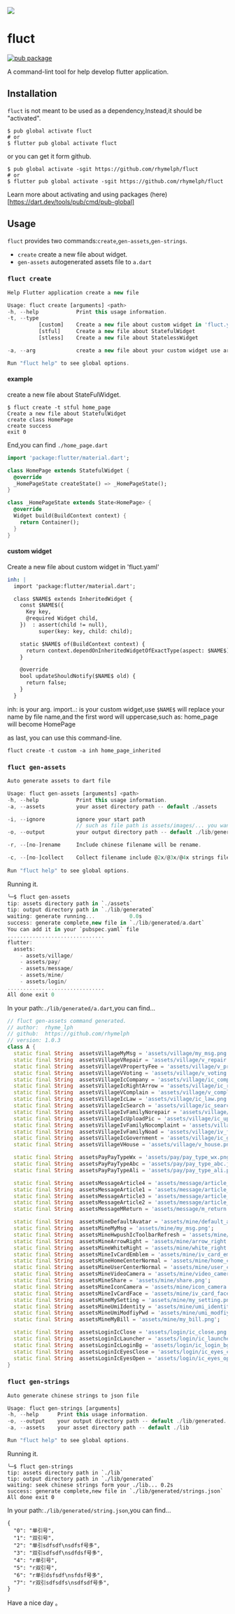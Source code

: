 ![](https://user-gold-cdn.xitu.io/2020/2/9/170286606a894a28?imageView2/0/w/1280/h/960/format/webp/ignore-error/1)
# fluct
[![pub package](https://img.shields.io/pub/v/fluct.svg)](https://pub.dartlang.org/packages/fluct)

A command-lint tool for help develop flutter application.

## Installation

`fluct` is not meant to be used as a dependency,Instead,it should be "activated".

```
$ pub global activate fluct
# or
$ flutter pub global activate fluct
```
or you can get it form github.

```
$ pub global activate -sgit https://github.com/rhymelph/fluct
# or
$ flutter pub global activate -sgit https://github.com/rhymelph/fluct
```
Learn more about activating and using packages (here)[https://dart.dev/tools/pub/cmd/pub-global]

## Usage
`fluct` provides two commands:`create`,`gen-assets`,`gen-strings`.
- `create` create a new file about widget.
- `gen-assets` autogenerated assets file to `a.dart`

### `fluct create`

```dart
Help Flutter application create a new file

Usage: fluct create [arguments] <path>
-h, --help            Print this usage information.
-t, --type            
          [custom]    Create a new file about custom widget in 'fluct.yaml'
          [stful]     Create a new file about StatefulWidget
          [stless]    Create a new file about StatelessWidget

-a, --arg             create a new file about your custom widget use arg in 'fluct.yaml'

Run "fluct help" to see global options.
```
#### example
create a new file about StateFulWidget.
```
$ fluct create -t stful home_page
Create a new file about StatefulWidget
create class HomePage
create success
exit 0
```
End,you can find `./home_page.dart`
```dart
import 'package:flutter/material.dart';

class HomePage extends StatefulWidget {
  @override
  _HomePageState createState() => _HomePageState();
}

class _HomePageState extends State<HomePage> {
  @override
  Widget build(BuildContext context) {
    return Container();
  }
}
```
#### custom widget
Create a new file about custom widget in 'fluct.yaml'
```fluct.yaml
inh: |
  import 'package:flutter/material.dart';

  class $NAME$ extends InheritedWidget {
    const $NAME$({
      Key key,
      @required Widget child,
    })  : assert(child != null),
          super(key: key, child: child);

    static $NAME$ of(BuildContext context) {
      return context.dependOnInheritedWidgetOfExactType(aspect: $NAME$) as $NAME$;
    }

    @override
    bool updateShouldNotify($NAME$ old) {
      return false;
    }
  }
```
inh: is your arg.
import..: is your custom widget,use `$NAME$` will replace your name by file name,and the first word will uppercase,such as: home_page will become HomePage

as last, you can use this command-line.
```
fluct create -t custom -a inh home_page_inherited
```

### `fluct gen-assets`

```dart
Auto generate assets to dart file

Usage: fluct gen-assets [arguments] <path>
-h, --help            Print this usage information.
-a, --assets          your asset directory path -- default ./assets

-i, --ignore          ignore your start path
                      // such as file path is assets/images/... you want to ignore assets/ will become images/....
-o, --output          your output directory path -- default ./lib/generated

-r, --[no-]rename     Include chinese filename will be rename.

-c, --[no-]collect    Collect filename include @2x/@3x/@4x strings file to /2.0x,/3.0x,/4.0x directory
                      
Run "fluct help" to see global options.
```
Running it.
```dart
╰─$ fluct gen-assets
tip: assets directory path in `./assets`
tip: output directory path in `./lib/generated`
waiting: generate running...           0.0s
success: generate complete,new file in `./lib/generated/a.dart`
You can add it in your `pubspec.yaml` file 
...............................
flutter:
  assets:
    - assets/village/
    - assets/pay/
    - assets/message/
    - assets/mine/
    - assets/login/
...............................
All done exit 0
```
In your path:`./lib/generated/a.dart`,you can find...
```dart
// fluct gen-assets command generated.
// author:  rhyme_lph
// github:  https://github.com/rhymelph
// version: 1.0.3
class A {
  static final String  assetsVillageMyMsg = 'assets/village/my_msg.png';
  static final String  assetsVillageVRepair = 'assets/village/v_repair.png';
  static final String  assetsVillageVPropertyFee = 'assets/village/v_property_fee.png';
  static final String  assetsVillageVVoting = 'assets/village/v_voting.png';
  static final String  assetsVillageIcCompany = 'assets/village/ic_company.png';
  static final String  assetsVillageIcRightArrow = 'assets/village/ic_right_arrow.png';
  static final String  assetsVillageVComplain = 'assets/village/v_complain.png';
  static final String  assetsVillageIcLaw = 'assets/village/ic_law.png';
  static final String  assetsVillageIcSearch = 'assets/village/ic_search.png';
  static final String  assetsVillageIvFamilyNorepair = 'assets/village/iv_family_norepair.png';
  static final String  assetsVillageIcUploadPic = 'assets/village/ic_upload_pic.png';
  static final String  assetsVillageIvFamilyNocomplaint = 'assets/village/iv_family_nocomplaint.png';
  static final String  assetsVillageIvFamilyNoad = 'assets/village/iv_family_noad.png';
  static final String  assetsVillageIcGovernment = 'assets/village/ic_government.png';
  static final String  assetsVillageVHouse = 'assets/village/v_house.png';

  static final String  assetsPayPayTypeWx = 'assets/pay/pay_type_wx.png';
  static final String  assetsPayPayTypeAbc = 'assets/pay/pay_type_abc.jpg';
  static final String  assetsPayPayTypeAli = 'assets/pay/pay_type_ali.png';

  static final String  assetsMessageArticle4 = 'assets/message/article_4.jpg';
  static final String  assetsMessageArticle1 = 'assets/message/article_1.jpg';
  static final String  assetsMessageArticle3 = 'assets/message/article_3.jpg';
  static final String  assetsMessageArticle2 = 'assets/message/article_2.jpg';
  static final String  assetsMessageMReturn = 'assets/message/m_return.png';

  static final String  assetsMineDefaultAvatar = 'assets/mine/default_avatar.png';
  static final String  assetsMineMyMsg = 'assets/mine/my_msg.png';
  static final String  assetsMineHwpushIcToolbarRefresh = 'assets/mine/hwpush_ic_toolbar_refresh.png';
  static final String  assetsMineArrowRight = 'assets/mine/arrow_right.png';
  static final String  assetsMineWhiteRight = 'assets/mine/white_right.png';
  static final String  assetsMineIvCardEmblem = 'assets/mine/iv_card_emblem.png';
  static final String  assetsMineHomeCenterNormal = 'assets/mine/home_center_normal.png';
  static final String  assetsMineUserCenterNormal = 'assets/mine/user_center_normal.png';
  static final String  assetsMineVideoCamera = 'assets/mine/video_camera.png';
  static final String  assetsMineShare = 'assets/mine/share.png';
  static final String  assetsMineIconCamera = 'assets/mine/icon_camera.png';
  static final String  assetsMineIvCardFace = 'assets/mine/iv_card_face.png';
  static final String  assetsMineMySetting = 'assets/mine/my_setting.png';
  static final String  assetsMineUmiIdentity = 'assets/mine/umi_identity.png';
  static final String  assetsMineUmiModfiyPwd = 'assets/mine/umi_modfiy_pwd.png';
  static final String  assetsMineMyBill = 'assets/mine/my_bill.png';

  static final String  assetsLoginIcClose = 'assets/login/ic_close.png';
  static final String  assetsLoginIcLauncher = 'assets/login/ic_launcher.png';
  static final String  assetsLoginIcLoginBg = 'assets/login/ic_login_bg.png';
  static final String  assetsLoginIcEyesClose = 'assets/login/ic_eyes_close.png';
  static final String  assetsLoginIcEyesOpen = 'assets/login/ic_eyes_open.png';
}
```

### `fluct gen-strings`

```dart
Auto generate chinese strings to json file

Usage: fluct gen-strings [arguments]
-h, --help      Print this usage information.
-o, --output    your output directory path -- default ./lib/generated.
-a, --assets    your asset directory path -- default ./lib

Run "fluct help" to see global options.
```
Running it.
```
╰─$ fluct gen-strings
tip: assets directory path in `./lib`
tip: output directory path in `./lib/generated`
waiting: seek chinese strings form your ./lib... 0.2s
success: generate complete,new file in `./lib/generated/strings.json`
All done exit 0
```
In your path:`./lib/generated/string.json`,you can find...
```
{
  "0": "单引号",
  "1": "双引号",
  "2": "单引sdfsdf\nsdfsf号多",
  "3": "双引sdfsdf\nsdfdsf号多",
  "4": "r单引号",
  "5": "r双引号",
  "6": "r单引dsfsdf\nsfdsf号多",
  "7": "r双引sdfsdfs\nsdfsdf号多",
}
```
Have a nice day 。

